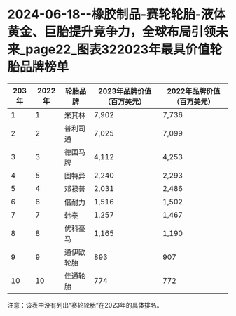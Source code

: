 # 2024-06-18--橡胶制品-赛轮轮胎-液体黄金、巨胎提升竞争力，全球布局引领未来_page22_图表322023年最具价值轮胎品牌榜单

|203年 | 2022年 | 轮胎品牌 | 2023年品牌价值（百万美元） | 2022年品牌价值（百万美元） |
|---|---|---|---|---|
|1 | 1 | 米其林 | 7,902 | 7,736 |
|2 | 2 | 普利司通 | 7,025 | 7,099 |
|3 | 3 | 德国马牌 | 4,112 | 4,253 |
|4 | 5 | 固特异 | 2,240 | 2,293 |
|5 | 4 | 邓禄普 | 2,031 | 2,486 |
|6 | 6 | 倍耐力 | 1,516 | 1,502 |
|7 | 7 | 韩泰 | 1,257 | 1,467 |
|8 | 8 | 优科豪马 | 1,165 | 1,190 |
|9 | 9 | 通伊欧轮胎 | 893 | 907 |
|10 | 10 | 佳通轮胎 | 774 | 772 |

注意：该表中没有列出“赛轮轮胎”在2023年的具体排名。